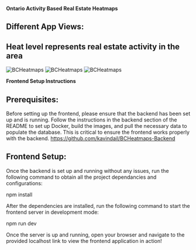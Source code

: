 **Ontario Activity Based Real Estate Heatmaps**


## Different App Views:
## Heat level represents real estate activity in the area

![BCHeatmaps](https://i.imgur.com/xsyS8PU.png)
![BCHeatmaps](https://i.imgur.com/mhdq9zc.png)
![BCHeatmaps](https://i.imgur.com/FGEhj7K.png)






**Frontend Setup Instructions**

## Prerequisites:

Before setting up the frontend, please ensure that the backend has been set up and is running. Follow the instructions in the backend section of the README to set up Docker, build the images, and pull the necessary data to populate the database. This is critical to ensure the frontend works properly with the backend.
https://github.com/kavindail/BCHeatmaps-Backend 

## Frontend Setup:

Once the backend is set up and running without any issues, run the following command to obtain all the project dependancies and configurations:

npm install

After the dependencies are installed, run the following command to start the frontend server in development mode:

npm run dev

Once the server is up and running, open your browser and navigate to the provided localhost link to view the frontend application in action!
